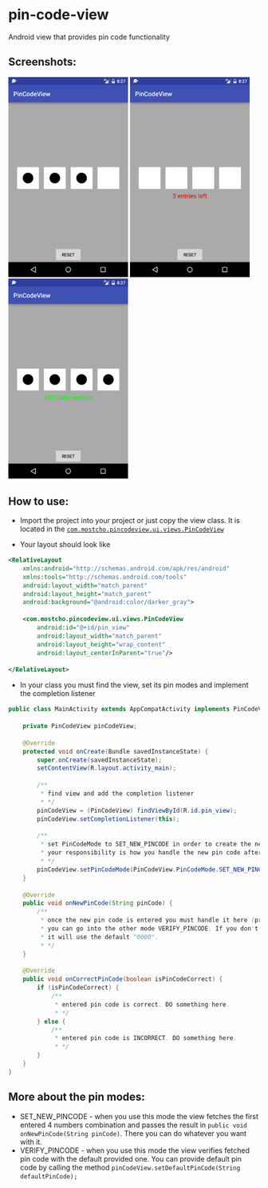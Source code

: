 # pin-code-view
Android view that provides pin code functionality

## Screenshots:
<img src="./screens/entering_pin.png" width="240"/>
<img src="./screens/wrong_pin.png" width="240"/>
<img src="./screens/correct_pin.png" width="240"/>

## How to use:
* Import the project into your project or just copy the view class. It is located in the [```com.mostcho.pincodeview.ui.views.PinCodeView```](https://github.com/sspasov/pin-code-view/blob/master/app/src/main/java/com/mostcho/pincodeview/ui/views/PinCodeView.java)

* Your layout should look like 
```xml
<RelativeLayout
    xmlns:android="http://schemas.android.com/apk/res/android"
    xmlns:tools="http://schemas.android.com/tools"
    android:layout_width="match_parent"
    android:layout_height="match_parent"
    android:background="@android:color/darker_gray">

    <com.mostcho.pincodeview.ui.views.PinCodeView
        android:id="@+id/pin_view"
        android:layout_width="match_parent"
        android:layout_height="wrap_content"
        android:layout_centerInParent="true"/>

</RelativeLayout>
```
* In your class you must find the view, set its pin modes and implement the completion listener
```java
public class MainActivity extends AppCompatActivity implements PinCodeView.IPinCodeViewListener {

    private PinCodeView pinCodeView;

    @Override
    protected void onCreate(Bundle savedInstanceState) {
        super.onCreate(savedInstanceState);
        setContentView(R.layout.activity_main);

        /**
         * find view and add the completion listener
         * */
        pinCodeView = (PinCodeView) findViewById(R.id.pin_view);
        pinCodeView.setCompletionListener(this);

        /**
         * set PinCodeMode to SET_NEW_PINCODE in order to create the new pin code,
         * your responsibility is how you handle the new pin code after entering it
         * */
        pinCodeView.setPinCodeMode(PinCodeView.PinCodeMode.SET_NEW_PINCODE);
    }
    
    @Override
    public void onNewPinCode(String pinCode) {
        /**
         * once the new pin code is entered you must handle it here (probably save it) after that
         * you can go into the other mode VERIFY_PINCODE. If you don't pass pin code to verify with
         * it will use the default "0000".
         * */
    }

    @Override
    public void onCorrectPinCode(boolean isPinCodeCorrect) {
        if (isPinCodeCorrect) {
            /**
             * entered pin code is correct. DO something here.
             * */
        } else {
            /**
             * entered pin code is INCORRECT. DO something here.
             * */
        }
    }
}
```
## More about the pin modes:
* SET_NEW_PINCODE - when you use this mode the view fetches the first entered 4 numbers combination and passes the result in ```public void onNewPinCode(String pinCode)```. There you can do whatever you want with it. 
* VERIFY_PINCODE - when you use this mode the view verifies fetched pin code with the default provided one. You can provide default pin code by calling the method ```pinCodeView.setDefaultPinCode(String defaultPinCode);```
